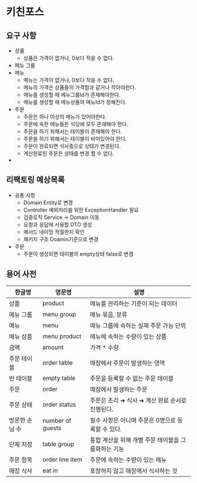 # 키친포스

## 요구 사항
* 상품 
  * 상품은 가격이 없거나, 0보다 작을 수 없다.
* 메뉴 그룹
* 메뉴 
  * 메뉴는 가격이 없거나, 0보다 작을 수 없다.
  * 메뉴의 가격은 상품들의 가격합과 같거나 작아야한다.
  * 메뉴를 생성할 때 메뉴그룹Id가 존재해야한다.
  * 메뉴를 생성할 때 메뉴상품의 메뉴Id가 정해진다.
* 주문
  * 주문은 하나 이상의 메뉴가 있어야한다.
  * 주문에 속한 메뉴들은 식당에 모두 존재해야 한다.
  * 주문을 하기 위해서는 테이블이 존재해야 한다.
  * 주문을 하기 위해서는 테이블이 비어있어야 한다.
  * 주문이 완료되면 식사중으로 상태가 변경된다.
  * 계산완료된 주문은 상태를 변경 할 수 없다.
* 


## 리팩토링 예상목록
* 공통 사항
  * Domain Entity로 변경
  * Controller 예외처리를 위한 ExceptionHandler 필요
  * 검증로직 Service -> Domain 이동
  * 요청과 응답에 사용할 DTO 생성
  * 메서드 네이밍 적절한지 확인
  * 패키지 구조 Doamin기준으로 변경
* 주문
  * 주문이 생성되면 테이블의 empty상태 false로 변경

## 용어 사전

| 한글명 | 영문명 | 설명 |
| --- | --- | --- |
| 상품 | product | 메뉴를 관리하는 기준이 되는 데이터 |
| 메뉴 그룹 | menu group | 메뉴 묶음, 분류 |
| 메뉴 | menu | 메뉴 그룹에 속하는 실제 주문 가능 단위 |
| 메뉴 상품 | menu product | 메뉴에 속하는 수량이 있는 상품 |
| 금액 | amount | 가격 * 수량 |
| 주문 테이블 | order table | 매장에서 주문이 발생하는 영역 |
| 빈 테이블 | empty table | 주문을 등록할 수 없는 주문 테이블 |
| 주문 | order | 매장에서 발생하는 주문 |
| 주문 상태 | order status | 주문은 조리 ➜ 식사 ➜ 계산 완료 순서로 진행된다. |
| 방문한 손님 수 | number of guests | 필수 사항은 아니며 주문은 0명으로 등록할 수 있다. |
| 단체 지정 | table group | 통합 계산을 위해 개별 주문 테이블을 그룹화하는 기능 |
| 주문 항목 | order line item | 주문에 속하는 수량이 있는 메뉴 |
| 매장 식사 | eat in | 포장하지 않고 매장에서 식사하는 것 |
